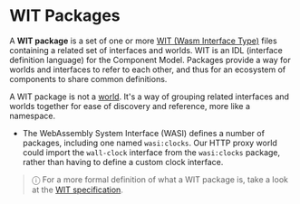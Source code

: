 # WIT Packages

A **WIT package** is a set of one or more [WIT (Wasm Interface Type)](./wit.md) files containing a related set of interfaces and worlds. WIT is an IDL (interface definition language) for the Component Model. Packages provide a way for worlds and interfaces to refer to each other, and thus for an ecosystem of components to share common definitions.

A WIT package is not a [world](./worlds.md). It's a way of grouping related interfaces and worlds together for ease of discovery and reference, more like a namespace.

* The WebAssembly System Interface (WASI) defines a number of packages, including one named `wasi:clocks`. Our HTTP proxy world could import the `wall-clock` interface from the `wasi:clocks` package, rather than having to define a custom clock interface.

> ⓘ For a more formal definition of what a WIT package is, take a look at the [WIT specification](https://github.com/WebAssembly/component-model/blob/main/design/mvp/WIT.md).
